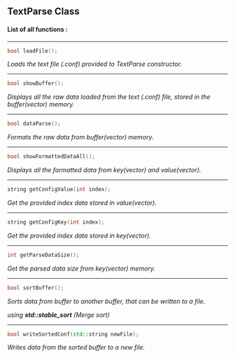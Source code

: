
## TextParse Class

#### List of all functions :
------
```cpp
bool loadFile();
```
*Loads the text file (.conf) provided to TextParse constructor.*

------
```cpp
bool showBuffer();
```
*Displays all the raw data loaded from the text (.conf) file, stored in the buffer(vector) memory.*

------
```cpp
bool dataParse();
```
*Formats the raw data from buffer(vector) memory.*

------
```cpp
bool showFormattedDataAll();
```
*Displays all the formatted data from key(vector) and value(vector).*

------
```cpp
string getConfigValue(int index);
```
*Get the provided index data stored in value(vector).*

------
```cpp
string getConfigKey(int index);
```
*Get the provided index data stored in key(vector).*

------
```cpp
int getParseDataSize();
```
*Get the parsed data size from key(vector) memory.*

------
```cpp
bool sortBuffer();
```
*Sorts data from buffer to another buffer, that can be written to a file.*

*using **std::stable_sort** (Merge sort)*

------
```cpp
bool writeSortedConf(std::string newFile);
```
*Writes data from the sorted buffer to a new file.*
